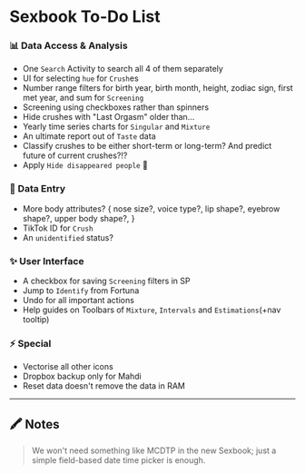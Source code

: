 # Sexbook To-Do List

### 📊 Data Access & Analysis

* One `Search` Activity to search all 4 of them separately
* UI for selecting `hue` for `Crush`es
* Number range filters for birth year, birth month, height, zodiac sign, first met year, and sum
  for `Screening`
* Screening using checkboxes rather than spinners
* Hide crushes with "Last Orgasm" older than...
* Yearly time series charts for `Singular` and `Mixture`
* An ultimate report out of `Taste` data
* Classify crushes to be either short-term or long-term? And predict future of current crushes?!?
* Apply `Hide disappeared people` 🚨

### 📝 Data Entry

* More body attributes? { nose size?, voice type?, lip shape?, eyebrow shape?, upper body shape?, }
* TikTok ID for `Crush`
* An `unidentified` status?

### ✨ User Interface

* A checkbox for saving `Screening` filters in SP
* Jump to `Identify` from Fortuna
* Undo for all important actions
* Help guides on Toolbars of `Mixture`, `Intervals` and `Estimations`(+nav tooltip)

### ⚡ Special

* Vectorise all other icons
* Dropbox backup only for Mahdi
* Reset data doesn't remove the data in RAM

---

## 🖍 Notes

> We won't need something like MCDTP in the new Sexbook; just a simple field-based date time picker
> is enough.
